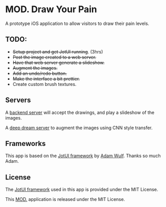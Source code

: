 # MOD. Draw Your Pain

A prototype iOS application to allow visitors to draw their pain levels.

## TODO:

* ~~Setup project and get JotUI running~~. (3hrs)
* ~~Post the image created to a web server.~~
* ~~Have that web server generate a slideshow.~~
* ~~Augment the images.~~
* ~~Add an undo/redo button.~~
* ~~Make the interface a bit prettier.~~
* Create custom brush textures.

## Servers

A [backend server](https://github.com/MODatUniSA/mod-image-server) will accept the drawings, and play a slideshow of the images.

A [deep dream server](https://github.com/MODatUniSA/mod-fast-style-transfer) to augment the images using CNN style transfer.

## Frameworks
This app is based on the [JotUI framework](https://github.com/adamwulf/JotUI) by [Adam Wulf](http://twitter.com/adamwulf). Thanks so much Adam.


## License
The [JotUI framework](https://github.com/adamwulf/JotUI) used in this app is provided under the MIT License.

This [MOD.](https://mod.org.au) application is released under the MIT License.
